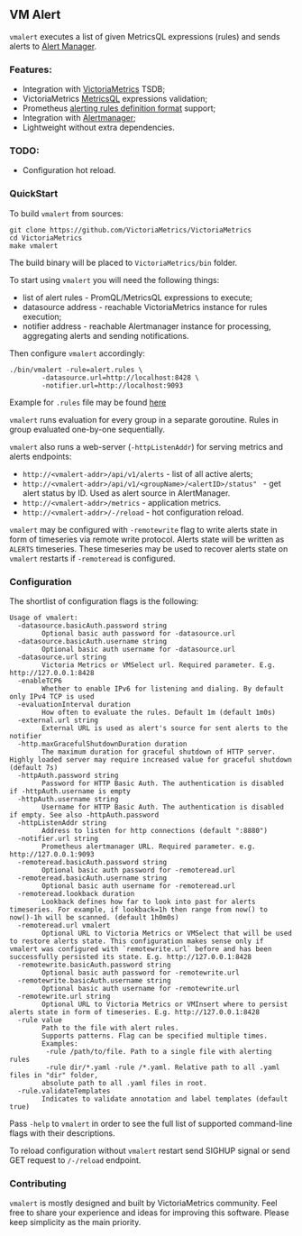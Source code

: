## VM Alert

`vmalert` executes a list of given MetricsQL expressions (rules) and
sends alerts to [Alert Manager](https://github.com/prometheus/alertmanager).   

### Features:
* Integration with [VictoriaMetrics](https://github.com/VictoriaMetrics/VictoriaMetrics) TSDB;
* VictoriaMetrics [MetricsQL](https://github.com/VictoriaMetrics/VictoriaMetrics/wiki/MetricsQL)
 expressions validation;
* Prometheus [alerting rules definition format](https://prometheus.io/docs/prometheus/latest/configuration/alerting_rules/#defining-alerting-rules)
 support;
* Integration with [Alertmanager](https://github.com/prometheus/alertmanager);
* Lightweight without extra dependencies.

### TODO:
* Configuration hot reload.

### QuickStart

To build `vmalert` from sources:
```
git clone https://github.com/VictoriaMetrics/VictoriaMetrics
cd VictoriaMetrics
make vmalert
```
The build binary will be placed to `VictoriaMetrics/bin` folder.

To start using `vmalert` you will need the following things:
* list of alert rules - PromQL/MetricsQL expressions to execute;
* datasource address - reachable VictoriaMetrics instance for rules execution;
* notifier address - reachable Alertmanager instance for processing, 
aggregating alerts and sending notifications.

Then configure `vmalert` accordingly:
```
./bin/vmalert -rule=alert.rules \
		-datasource.url=http://localhost:8428 \
        -notifier.url=http://localhost:9093
```

Example for `.rules` file may be found [here](https://github.com/VictoriaMetrics/VictoriaMetrics/blob/master/app/vmalert/testdata/rules0-good.rules)

`vmalert` runs evaluation for every group in a separate goroutine.
Rules in group evaluated one-by-one sequentially. 

`vmalert` also runs a web-server (`-httpListenAddr`) for serving metrics and alerts endpoints:
* `http://<vmalert-addr>/api/v1/alerts` - list of all active alerts;
* `http://<vmalert-addr>/api/v1/<groupName>/<alertID>/status" ` - get alert status by ID.
Used as alert source in AlertManager.
* `http://<vmalert-addr>/metrics` - application metrics.
* `http://<vmalert-addr>/-/reload` - hot configuration reload.

`vmalert` may be configured with `-remotewrite` flag to write alerts state in form of timeseries
via remote write protocol. Alerts state will be written as `ALERTS` timeseries. These timeseries
may be used to recover alerts state on `vmalert` restarts if `-remoteread` is configured.


### Configuration

The shortlist of configuration flags is the following:
```
Usage of vmalert:
  -datasource.basicAuth.password string
        Optional basic auth password for -datasource.url
  -datasource.basicAuth.username string
        Optional basic auth username for -datasource.url
  -datasource.url string
        Victoria Metrics or VMSelect url. Required parameter. E.g. http://127.0.0.1:8428
  -enableTCP6
        Whether to enable IPv6 for listening and dialing. By default only IPv4 TCP is used
  -evaluationInterval duration
        How often to evaluate the rules. Default 1m (default 1m0s)
  -external.url string
        External URL is used as alert's source for sent alerts to the notifier
  -http.maxGracefulShutdownDuration duration
        The maximum duration for graceful shutdown of HTTP server. Highly loaded server may require increased value for graceful shutdown (default 7s)
  -httpAuth.password string
        Password for HTTP Basic Auth. The authentication is disabled if -httpAuth.username is empty
  -httpAuth.username string
        Username for HTTP Basic Auth. The authentication is disabled if empty. See also -httpAuth.password
  -httpListenAddr string
        Address to listen for http connections (default ":8880")
  -notifier.url string
        Prometheus alertmanager URL. Required parameter. e.g. http://127.0.0.1:9093
  -remoteread.basicAuth.password string
        Optional basic auth password for -remoteread.url
  -remoteread.basicAuth.username string
        Optional basic auth username for -remoteread.url
  -remoteread.lookback duration
        Lookback defines how far to look into past for alerts timeseries. For example, if lookback=1h then range from now() to now()-1h will be scanned. (default 1h0m0s)
  -remoteread.url vmalert
        Optional URL to Victoria Metrics or VMSelect that will be used to restore alerts state. This configuration makes sense only if vmalert was configured with `remotewrite.url` before and has been successfully persisted its state. E.g. http://127.0.0.1:8428
  -remotewrite.basicAuth.password string
        Optional basic auth password for -remotewrite.url
  -remotewrite.basicAuth.username string
        Optional basic auth username for -remotewrite.url
  -remotewrite.url string
        Optional URL to Victoria Metrics or VMInsert where to persist alerts state in form of timeseries. E.g. http://127.0.0.1:8428
  -rule value
        Path to the file with alert rules. 
        Supports patterns. Flag can be specified multiple times. 
        Examples:
         -rule /path/to/file. Path to a single file with alerting rules
         -rule dir/*.yaml -rule /*.yaml. Relative path to all .yaml files in "dir" folder, 
        absolute path to all .yaml files in root.
  -rule.validateTemplates
        Indicates to validate annotation and label templates (default true)
```

Pass `-help` to `vmalert` in order to see the full list of supported 
command-line flags with their descriptions.

To reload configuration without `vmalert` restart send SIGHUP signal
or send GET request to `/-/reload` endpoint.

### Contributing

`vmalert` is mostly designed and built by VictoriaMetrics community.
Feel free to share your experience and ideas for improving this 
software. Please keep simplicity as the main priority.
